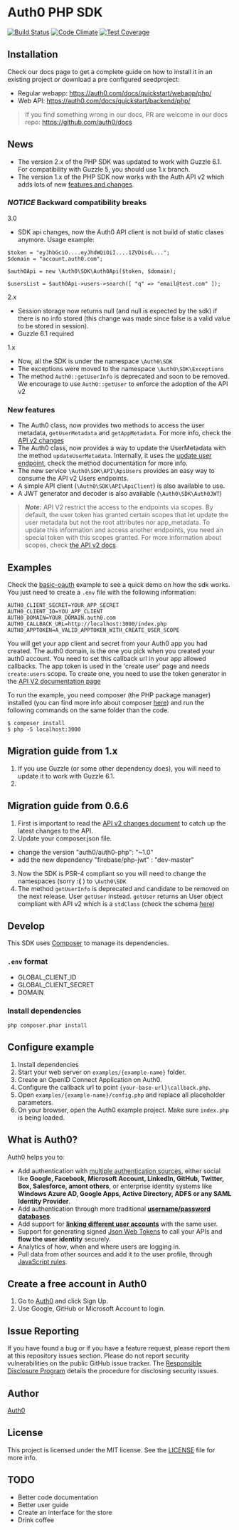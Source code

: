 # Auth0 PHP SDK

[![Build Status](https://travis-ci.org/auth0/auth0-PHP.png)](https://travis-ci.org/auth0/auth0-PHP)
[![Code Climate](https://codeclimate.com/github/auth0/auth0-PHP/badges/gpa.svg)](https://codeclimate.com/github/auth0/auth0-PHP)
[![Test Coverage](https://codeclimate.com/github/auth0/auth0-PHP/badges/coverage.svg)](https://codeclimate.com/github/auth0/auth0-PHP/coverage)

## Installation

Check our docs page to get a complete guide on how to install it in an existing project or download a pre configured seedproject:

* Regular webapp: https://auth0.com/docs/quickstart/webapp/php/
* Web API: https://auth0.com/docs/quickstart/backend/php/

> If you find something wrong in our docs, PR are welcome in our docs repo: https://github.com/auth0/docs

## News

- The version 2.x of the PHP SDK was updated to work with Guzzle 6.1. For compatibility with Guzzle 5, you should use 1.x branch.
- The version 1.x of the PHP SDK now works with the Auth API v2 which adds lots of new [features and changes](https://auth0.com/docs/apiv2Changes).

### *NOTICE* Backward compatibility breaks

3.0
- SDK api changes, now the Auth0 API client is not build of static clases anymore. Usage example:
```
$token = "eyJhbGciO....eyJhdWQiOiI....1ZVDisdL...";
$domain = "account.auth0.com";

$auth0Api = new \Auth0\SDK\Auth0Api($token, $domain);

$usersList = $auth0Api->users->search([ "q" => "email@test.com" ]);
```

2.x
- Session storage now returns null (and null is expected by the sdk) if there is no info stored (this change was made since false is a valid value to be stored in session).
- Guzzle 6.1 required

1.x
- Now, all the SDK is under the namespace `\Auth0\SDK`
- The exceptions were moved to the namespace `\Auth0\SDK\Exceptions`
- The method `Auth0::getUserInfo` is deprecated and soon to be removed. We encourage to use `Auth0::getUser` to enforce the adoption of the API v2


### New features

- The Auth0 class, now provides two methods to access the user metadata, `getUserMetadata` and `getAppMetadata`. For more info, check the [API v2 changes](https://auth0.com/docs/apiv2Changes)
- The Auth0 class, now provides a way to update the UserMetadata with the method `updateUserMetadata`. Internally, it uses the [update user endpoint](https://auth0.com/docs/apiv2#!/users/patch_users_by_id), check the method documentation for more info.
- The new service `\Auth0\SDK\API\ApiUsers` provides an easy way to consume the API v2 Users endpoints.
- A simple API client (`\Auth0\SDK\API\ApiClient`) is also available to use.
- A JWT generator and decoder is also available (`\Auth0\SDK\Auth0JWT`)

>***Note:*** API V2 restrict the access to the endpoints via scopes. By default, the user token has granted certain scopes that let update the user metadata but not the root attributes nor app_metadata. To update this information and access another endpoints, you need an special token with this scopes granted. For more information about scopes, check [the API v2 docs](https://auth0.com/docs/apiv2Changes#6).

## Examples

Check the [basic-oauth](https://github.com/auth0/auth0-PHP/tree/master/examples/basic-oauth) example to see a quick demo on how the sdk works.
You just need to create a `.env` file with the following information:

```
AUTH0_CLIENT_SECRET=YOUR_APP_SECRET
AUTH0_CLIENT_ID=YOU_APP_CLIENT
AUTH0_DOMAIN=YOUR_DOMAIN.auth0.com
AUTH0_CALLBACK_URL=http://localhost:3000/index.php
AUTH0_APPTOKEN=A_VALID_APPTOKEN_WITH_CREATE_USER_SCOPE
```

You will get your app client and secret from your Auth0 app you had created.
The auth0 domain, is the one you pick when you created your auth0 account.
You need to set this callback url in your app allowed callbacks.
The app token is used in the 'create user' page and needs `create:users` scope. To create one, you need to use the token generator in the [API V2 documentation page](https://auth0.com/docs/apiv2)

To run the example, you need composer (the PHP package manager) installed (you can find more info about composer [here](https://getcomposer.org/doc/00-intro.md)) and run the following commands on the same folder than the code.

```
$ composer install
$ php -S localhost:3000
```

## Migration guide from 1.x

1. If you use Guzzle (or some other dependency does), you will need to update it to work with Guzzle 6.1.
2. 

## Migration guide from 0.6.6

1. First is important to read the [API v2 changes document](https://auth0.com/docs/apiv2Changes) to catch up the latest changes to the API.
2. Update your composer.json file.
 - change the version "auth0/auth0-php": "~1.0"
 - add the new dependency "firebase/php-jwt" : "dev-master"
3. Now the SDK is PSR-4 compliant so you will need to change the namespaces (sorry **:(** ) to `\Auth0\SDK`
4. The method `getUserInfo` is deprecated and candidate to be removed on the next release. User `getUser` instead. `getUser` returns an User object compliant with API v2 which is a `stdClass` (check the schema [here](https://auth0.com/docs/apiv2#!/users/get_users_by_id))

## Develop

This SDK uses [Composer](http://getcomposer.org/doc/01-basic-usage.md) to manage its dependencies.

### `.env` format

- GLOBAL_CLIENT_ID
- GLOBAL_CLIENT_SECRET
- DOMAIN

### Install dependencies

    php composer.phar install

## Configure example

1. Install dependencies
2. Start your web server on `examples/{example-name}` folder.
3. Create an OpenID Connect Application on Auth0.
4. Configure the callback url to point `{your-base-url}\callback.php`.
5. Open `examples/{example-name}/config.php` and replace all placeholder parameters.
6. On your browser, open the Auth0 example project. Make sure `index.php` is being loaded.

## What is Auth0?

Auth0 helps you to:

* Add authentication with [multiple authentication sources](https://docs.auth0.com/identityproviders), either social like **Google, Facebook, Microsoft Account, LinkedIn, GitHub, Twitter, Box, Salesforce, amont others**, or enterprise identity systems like **Windows Azure AD, Google Apps, Active Directory, ADFS or any SAML Identity Provider**.
* Add authentication through more traditional **[username/password databases](https://docs.auth0.com/mysql-connection-tutorial)**.
* Add support for **[linking different user accounts](https://docs.auth0.com/link-accounts)** with the same user.
* Support for generating signed [Json Web Tokens](https://docs.auth0.com/jwt) to call your APIs and **flow the user identity** securely.
* Analytics of how, when and where users are logging in.
* Pull data from other sources and add it to the user profile, through [JavaScript rules](https://docs.auth0.com/rules).

## Create a free account in Auth0

1. Go to [Auth0](https://auth0.com) and click Sign Up.
2. Use Google, GitHub or Microsoft Account to login.

## Issue Reporting

If you have found a bug or if you have a feature request, please report them at this repository issues section. Please do not report security vulnerabilities on the public GitHub issue tracker. The [Responsible Disclosure Program](https://auth0.com/whitehat) details the procedure for disclosing security issues.

## Author

[Auth0](auth0.com)

## License

This project is licensed under the MIT license. See the [LICENSE](LICENSE.txt) file for more info.

## TODO

- Better code documentation
- Better user guide
- Create an interface for the store
- Drink coffee
